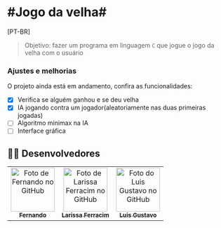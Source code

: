 # \#Jogo da velha\#

[PT-BR]

> Objetivo: fazer um programa em linguagem `C` que jogue o jogo da velha com o usuário

### Ajustes e melhorias

O projeto ainda está em andamento, confira as funcionalidades:

- [x] Verifica se alguém ganhou e se deu velha
- [x] IA jogando contra um jogador(aleatoriamente nas duas primeiras jogadas)
- [ ] Algoritmo minimax na IA
- [ ] Interface gráfica

## 👨‍💻 Desenvolvedores

<table>
  <tr>
    <td align="center">
      <a href="https://github.com/FernandoRO07">
        <img src="https://avatars.githubusercontent.com/u/93232893" width="100px;" alt="Foto de Fernando no GitHub"/><br>
        <sub>
          <b>Fernando</b>
        </sub>
      </a>
    </td>
    <td align="center">
      <a href="https://github.com/larissaferracim">
        <img src="https://avatars.githubusercontent.com/u/93232844" width="100px;" alt="Foto de Larissa Ferracim no GitHub"/><br>
        <sub>
          <b>Larissa Ferracim</b>
        </sub>
      </a>
    </td>
    <td align="center">
      <a href="https://github.com/luis422">
        <img src="https://avatars.githubusercontent.com/u/56276522" width="100px;" alt="Foto do Luis Gustavo no GitHub"/><br>
        <sub>
          <b>Luis Gustavo</b>
        </sub>
      </a>
    </td>
  </tr>
</table>


